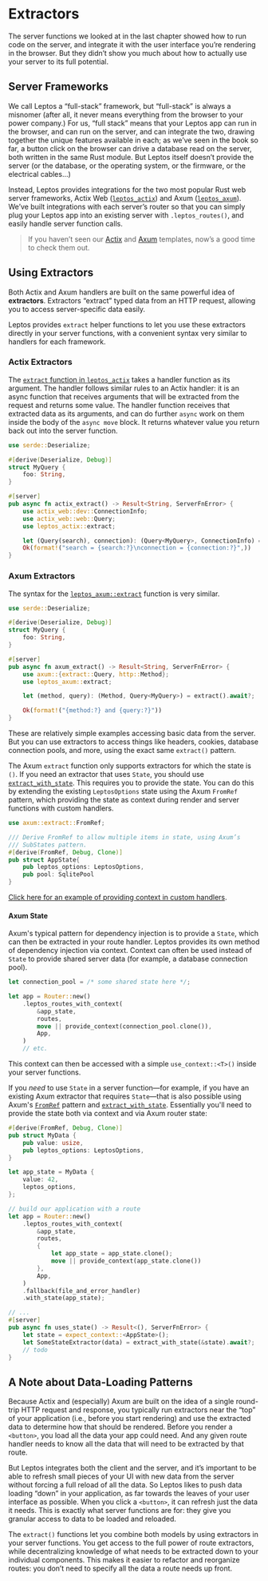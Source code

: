 # Extractors

The server functions we looked at in the last chapter showed how to run code on the server, and integrate it with the user interface you’re rendering in the browser. But they didn’t show you much about how to actually use your server to its full potential.

## Server Frameworks

We call Leptos a “full-stack” framework, but “full-stack” is always a misnomer (after all, it never means everything from the browser to your power company.) For us, “full stack” means that your Leptos app can run in the browser, and can run on the server, and can integrate the two, drawing together the unique features available in each; as we’ve seen in the book so far, a button click on the browser can drive a database read on the server, both written in the same Rust module. But Leptos itself doesn’t provide the server (or the database, or the operating system, or the firmware, or the electrical cables...)

Instead, Leptos provides integrations for the two most popular Rust web server frameworks, Actix Web ([`leptos_actix`](https://docs.rs/leptos_actix/latest/leptos_actix/)) and Axum ([`leptos_axum`](https://docs.rs/leptos_axum/latest/leptos_axum/)). We’ve built integrations with each server’s router so that you can simply plug your Leptos app into an existing server with `.leptos_routes()`, and easily handle server function calls.

> If you haven’t seen our [Actix](https://github.com/leptos-rs/start) and [Axum](https://github.com/leptos-rs/start-axum) templates, now’s a good time to check them out.

## Using Extractors

Both Actix and Axum handlers are built on the same powerful idea of **extractors**. Extractors “extract” typed data from an HTTP request, allowing you to access server-specific data easily.

Leptos provides `extract` helper functions to let you use these extractors directly in your server functions, with a convenient syntax very similar to handlers for each framework.

### Actix Extractors

The [`extract` function in `leptos_actix`](https://docs.rs/leptos_actix/latest/leptos_actix/fn.extract.html) takes a handler function as its argument. The handler follows similar rules to an Actix handler: it is an async function that receives arguments that will be extracted from the request and returns some value. The handler function receives that extracted data as its arguments, and can do further `async` work on them inside the body of the `async move` block. It returns whatever value you return back out into the server function.

```rust
use serde::Deserialize;

#[derive(Deserialize, Debug)]
struct MyQuery {
    foo: String,
}

#[server]
pub async fn actix_extract() -> Result<String, ServerFnError> {
    use actix_web::dev::ConnectionInfo;
    use actix_web::web::Query;
    use leptos_actix::extract;

    let (Query(search), connection): (Query<MyQuery>, ConnectionInfo) = extract().await?;
    Ok(format!("search = {search:?}\nconnection = {connection:?}",))
}
```

### Axum Extractors

The syntax for the [`leptos_axum::extract`](https://docs.rs/leptos_axum/latest/leptos_axum/fn.extract.html) function is very similar.

```rust
use serde::Deserialize;

#[derive(Deserialize, Debug)]
struct MyQuery {
    foo: String,
}

#[server]
pub async fn axum_extract() -> Result<String, ServerFnError> {
    use axum::{extract::Query, http::Method};
    use leptos_axum::extract;

    let (method, query): (Method, Query<MyQuery>) = extract().await?;

    Ok(format!("{method:?} and {query:?}"))
}
```

These are relatively simple examples accessing basic data from the server. But you can use extractors to access things like headers, cookies, database connection pools, and more, using the exact same `extract()` pattern.

The Axum `extract` function only supports extractors for which the state is `()`. If you need an extractor that uses `State`, you should use [`extract_with_state`](https://docs.rs/leptos_axum/latest/leptos_axum/fn.extract_with_state.html). This requires you to provide the state. You can do this by extending the existing `LeptosOptions` state using the Axum `FromRef` pattern, which providing the state as context during render and server functions with custom handlers.

```rust
use axum::extract::FromRef;

/// Derive FromRef to allow multiple items in state, using Axum’s
/// SubStates pattern.
#[derive(FromRef, Debug, Clone)]
pub struct AppState{
    pub leptos_options: LeptosOptions,
    pub pool: SqlitePool
}
```

[Click here for an example of providing context in custom handlers](https://github.com/leptos-rs/leptos/blob/19ea6fae6aec2a493d79cc86612622d219e6eebb/examples/session_auth_axum/src/main.rs#L24-L44).

#### Axum State

Axum's typical pattern for dependency injection is to provide a `State`, which can then be extracted in your route handler. Leptos provides its own method of dependency injection via context. Context can often be used instead of `State` to provide shared server data (for example, a database connection pool).

```rust
let connection_pool = /* some shared state here */;

let app = Router::new()
    .leptos_routes_with_context(
        &app_state,
        routes,
        move || provide_context(connection_pool.clone()),
        App,
    )
    // etc.
```

This context can then be accessed with a simple `use_context::<T>()` inside your server functions.

If you _need_ to use `State` in a server function—for example, if you have an existing Axum extractor that requires `State`—that is also possible using Axum's [`FromRef`](https://docs.rs/axum/latest/axum/extract/derive.FromRef.html) pattern and [`extract_with_state`](https://docs.rs/leptos_axum/latest/leptos_axum/fn.extract_with_state.html). Essentially you'll need to provide the state both via context and via Axum router state:

```rust
#[derive(FromRef, Debug, Clone)]
pub struct MyData {
    pub value: usize,
    pub leptos_options: LeptosOptions,
}

let app_state = MyData {
    value: 42,
    leptos_options,
};

// build our application with a route
let app = Router::new()
    .leptos_routes_with_context(
        &app_state,
        routes,
        {
            let app_state = app_state.clone();
            move || provide_context(app_state.clone())
        },
        App,
    )
    .fallback(file_and_error_handler)
    .with_state(app_state);

// ...
#[server]
pub async fn uses_state() -> Result<(), ServerFnError> {
    let state = expect_context::<AppState>();
    let SomeStateExtractor(data) = extract_with_state(&state).await?;
    // todo
}
```

## A Note about Data-Loading Patterns

Because Actix and (especially) Axum are built on the idea of a single round-trip HTTP request and response, you typically run extractors near the “top” of your application (i.e., before you start rendering) and use the extracted data to determine how that should be rendered. Before you render a `<button>`, you load all the data your app could need. And any given route handler needs to know all the data that will need to be extracted by that route.

But Leptos integrates both the client and the server, and it’s important to be able to refresh small pieces of your UI with new data from the server without forcing a full reload of all the data. So Leptos likes to push data loading “down” in your application, as far towards the leaves of your user interface as possible. When you click a `<button>`, it can refresh just the data it needs. This is exactly what server functions are for: they give you granular access to data to be loaded and reloaded.

The `extract()` functions let you combine both models by using extractors in your server functions. You get access to the full power of route extractors, while decentralizing knowledge of what needs to be extracted down to your individual components. This makes it easier to refactor and reorganize routes: you don’t need to specify all the data a route needs up front.
